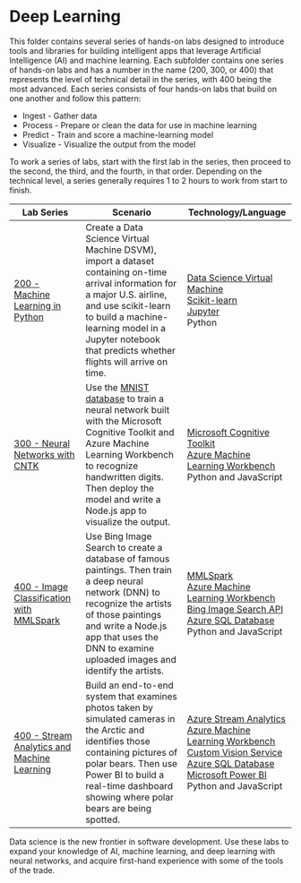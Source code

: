 # Deep Learning

This folder contains several series of hands-on labs designed to introduce tools and libraries for building intelligent apps that leverage Artificial Intelligence (AI) and machine learning. Each subfolder contains one series of hands-on labs and has a number in the name (200, 300, or 400) that represents the level of technical detail in the series, with 400 being the most advanced. Each series consists of four hands-on labs that build on one another and follow this pattern:

- Ingest - Gather data
- Process - Prepare or clean the data for use in machine learning
- Predict - Train and score a machine-learning model
- Visualize - Visualize the output from the model

To work a series of labs, start with the first lab in the series, then proceed to the second, the third, and the fourth, in that order. Depending on the technical level, a series generally requires 1 to 2 hours to work from start to finish.

Lab Series | Scenario | Technology/Language
---------- | -------- | -------------------
[200 - Machine Learning in Python](./200%20-%20Machine%20Learning%20in%20Python) | Create a Data Science Virtual Machine DSVM), import a dataset containing on-time arrival information for a major U.S. airline, and use scikit-learn to build a machine-learning model in a Jupyter notebook that predicts whether flights will arrive on time. | [Data Science Virtual Machine](https://docs.microsoft.com/azure/machine-learning/data-science-virtual-machine/overview)<br>[Scikit-learn](http://scikit-learn.org/stable/)<br>[Jupyter](http://jupyter.org/)<br>Python
[300 - Neural Networks with CNTK](./300%20-%20Neural%20Networks%20with%20CNTK) | Use the [MNIST database](http://yann.lecun.com/exdb/mnist/) to train a neural network built with the Microsoft Cognitive Toolkit and Azure Machine Learning Workbench to recognize handwritten digits. Then deploy the model and write a Node.js app to visualize the output. | [Microsoft Cognitive Toolkit](https://www.microsoft.com/en-us/research/product/cognitive-toolkit/)<br>[Azure Machine Learning Workbench](https://docs.microsoft.com/en-us/azure/machine-learning/preview/quickstart-installation)<br>Python and JavaScript
[400 - Image Classification with MMLSpark](./400%20-%20Image%20Classification%20with%20MMLSpark) | Use Bing Image Search to create a database of famous paintings. Then train a deep neural network (DNN) to recognize the artists of those paintings and write a Node.js app that uses the DNN to examine uploaded images and identify the artists. | [MMLSpark](https://github.com/Azure/mmlspark)<br>[Azure Machine Learning Workbench](https://docs.microsoft.com/en-us/azure/machine-learning/preview/quickstart-installation)<br>[Bing Image Search API](https://azure.microsoft.com/services/cognitive-services/bing-image-search-api/)<br>[Azure SQL Database](https://azure.microsoft.com/services/sql-database/)<br>Python and JavaScript
[400 - Stream Analytics and Machine Learning](./400%20-%20Stream%20Analytics%20and%20Machine%20Learning) | Build an end-to-end system that examines photos taken by simulated cameras in the Arctic and identifies those containing pictures of polar bears. Then use Power BI to build a real-time dashboard showing where polar bears are being spotted. | [Azure Stream Analytics](https://azure.microsoft.com/services/stream-analytics/)<br>[Azure Machine Learning Workbench](https://docs.microsoft.com/azure/machine-learning/preview/quickstart-installation)<br>[Custom Vision Service](https://azure.microsoft.com/services/cognitive-services/custom-vision-service/)<br>[Azure SQL Database](https://azure.microsoft.com/services/sql-database/)<br>[Microsoft Power BI](https://powerbi.microsoft.com/)<br>Python and JavaScript

Data science is the new frontier in software development. Use these labs to expand your knowledge of AI, machine learning, and deep learning with neural networks, and acquire first-hand experience with some of the tools of the trade.